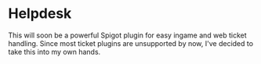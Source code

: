 # Helpdesk
This will soon be a powerful Spigot plugin for easy ingame and web ticket handling. Since most ticket plugins are unsupported by now, I've decided to take this into my own hands.

